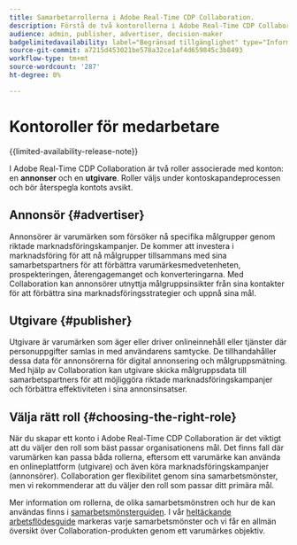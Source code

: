 ```yaml
---
title: Samarbetarrollerna i Adobe Real-Time CDP Collaboration.
description: Förstå de två kontorollerna i Adobe Real-Time CDP Collaboration
audience: admin, publisher, advertiser, decision-maker
badgelimitedavailability: label="Begränsad tillgänglighet" type="Informative" url="https://helpx.adobe.com/se/legal/product-descriptions/real-time-customer-data-platform-collaboration.html newtab=true"
source-git-commit: a7215d453021be578a32ce1af4d659845c3b8493
workflow-type: tm+mt
source-wordcount: '287'
ht-degree: 0%

---
```


# Kontoroller för medarbetare

{{limited-availability-release-note}}

I Adobe Real-Time CDP Collaboration är två roller associerade med konton: en **annonser** och en **utgivare**. Roller väljs under kontoskapandeprocessen och bör återspegla kontots avsikt.

## Annonsör {#advertiser}

Annonsörer är varumärken som försöker nå specifika målgrupper genom riktade marknadsföringskampanjer. De kommer att investera i marknadsföring för att nå målgrupper tillsammans med sina samarbetspartners för att förbättra varumärkesmedvetenheten, prospekteringen, återengagemanget och konverteringarna. Med Collaboration kan annonsörer utnyttja målgruppsinsikter från sina kontakter för att förbättra sina marknadsföringsstrategier och uppnå sina mål.

## Utgivare {#publisher}

Utgivare är varumärken som äger eller driver onlineinnehåll eller tjänster där personuppgifter samlas in med användarens samtycke. De tillhandahåller dessa data för annonsörerna för digital annonsering och målgruppsmätning. Med hjälp av Collaboration kan utgivare skicka målgruppsdata till samarbetspartners för att möjliggöra riktade marknadsföringskampanjer och förbättra effektiviteten i sina annonsinsatser.

## Välja rätt roll {#choosing-the-right-role}

När du skapar ett konto i Adobe Real-Time CDP Collaboration är det viktigt att du väljer den roll som bäst passar organisationens mål. Det finns fall där varumärken kan passa båda rollerna, eftersom ett varumärke kan använda en onlineplattform (utgivare) och även köra marknadsföringskampanjer (annonsörer). Collaboration ger flexibilitet genom sina samarbetsmönster, men vi rekommenderar att du väljer den roll som passar ditt primära mål.

Mer information om rollerna, de olika samarbetsmönstren och hur de kan användas finns i [samarbetsmönsterguiden](/help/guide/overview/collaboration-patterns.md). I vår [heltäckande arbetsflödesguide](/help/guide/overview/end-to-end-workflow.md) markeras varje samarbetsmönster och vi får en allmän översikt över Collaboration-produkten genom ett varumärkes objektiv.
